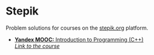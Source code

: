 # Stepik
Problem solutions for courses on the [stepik.org](https://stepik.org/) platform.

- [**Yandex MOOC:** Introduction to Programming (C++)](Stepik/363-YandexIntroToCPP/)<br>
  [*Link to the course*](https://stepik.org/course/363)
